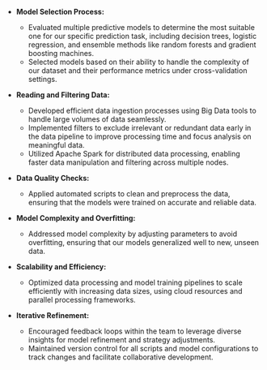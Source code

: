 - **Model Selection Process:**
  - Evaluated multiple predictive models to determine the most suitable one for our specific prediction task, including decision trees, logistic regression, and ensemble methods like random forests and gradient boosting machines.
  - Selected models based on their ability to handle the complexity of our dataset and their performance metrics under cross-validation settings.

- **Reading and Filtering Data:**
  - Developed efficient data ingestion processes using Big Data tools to handle large volumes of data seamlessly.
  - Implemented filters to exclude irrelevant or redundant data early in the data pipeline to improve processing time and focus analysis on meaningful data.
  - Utilized Apache Spark for distributed data processing, enabling faster data manipulation and filtering across multiple nodes.

- **Data Quality Checks:**
  - Applied automated scripts to clean and preprocess the data, ensuring that the models were trained on accurate and reliable data.

- **Model Complexity and Overfitting:**
  - Addressed model complexity by adjusting parameters to avoid overfitting, ensuring that our models generalized well to new, unseen data.

- **Scalability and Efficiency:**
  - Optimized data processing and model training pipelines to scale efficiently with increasing data sizes, using cloud resources and parallel processing frameworks.

- **Iterative Refinement:**
  - Encouraged feedback loops within the team to leverage diverse insights for model refinement and strategy adjustments.
  - Maintained version control for all scripts and model configurations to track changes and facilitate collaborative development.